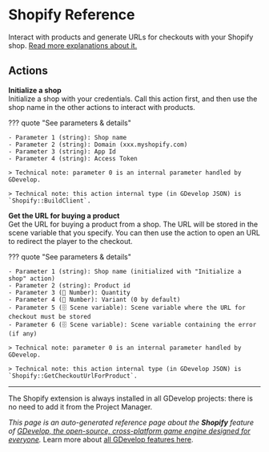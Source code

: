 # Shopify Reference

Interact with products and generate URLs for checkouts with your Shopify shop. [Read more explanations about it.](/gdevelop5/all-features/shopify)

## Actions

**Initialize a shop**  
Initialize a shop with your credentials. Call this action first, and then use the shop name in the other actions to interact with products.

??? quote "See parameters & details"

    - Parameter 1 (string): Shop name
    - Parameter 2 (string): Domain (xxx.myshopify.com)
    - Parameter 3 (string): App Id
    - Parameter 4 (string): Access Token

    > Technical note: parameter 0 is an internal parameter handled by GDevelop.

    > Technical note: this action internal type (in GDevelop JSON) is `Shopify::BuildClient`.

**Get the URL for buying a product**  
Get the URL for buying a product from a shop. The URL will be stored in the scene variable that you specify. You can then use the action to open an URL to redirect the player to the checkout.

??? quote "See parameters & details"

    - Parameter 1 (string): Shop name (initialized with "Initialize a shop" action)
    - Parameter 2 (string): Product id
    - Parameter 3 (🔢 Number): Quantity
    - Parameter 4 (🔢 Number): Variant (0 by default)
    - Parameter 5 (🗄️ Scene variable): Scene variable where the URL for checkout must be stored
    - Parameter 6 (🗄️ Scene variable): Scene variable containing the error (if any)

    > Technical note: parameter 0 is an internal parameter handled by GDevelop.

    > Technical note: this action internal type (in GDevelop JSON) is `Shopify::GetCheckoutUrlForProduct`.





---

The Shopify extension is always installed in all GDevelop projects: there is no need to add it from the Project Manager.

*This page is an auto-generated reference page about the **Shopify** feature of [GDevelop, the open-source, cross-platform game engine designed for everyone](https://gdevelop.io/).* Learn more about [all GDevelop features here](/gdevelop5/all-features).
